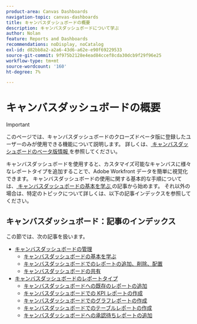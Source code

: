 ```yaml
---
product-area: Canvas Dashboards
navigation-topic: canvas-dashboards
title: キャンバスダッシュボードの概要
description: キャンバスダッシュボードについて学ぶ
author: Nolan
feature: Reports and Dashboards
recommendations: noDisplay, noCatalog
exl-id: d82bb8a2-a2a6-43d6-a62e-e90f69229533
source-git-commit: 9f975b2128e4ead84ccef8cda30dcb9f29f96e25
workflow-type: tm+mt
source-wordcount: '160'
ht-degree: 7%

---
```


# キャンバスダッシュボードの概要

>[!IMPORTANT]
>
>このページでは、キャンバスダッシュボードのクローズドベータ版に登録したユーザーのみが使用できる機能について説明します。 詳しくは、[ キャンバスダッシュボードのベータ版情報 ](/help/quicksilver/product-announcements/betas/canvas-dashboards-beta/canvas-dashboards-beta-information.md) を参照してください。

キャンバスダッシュボードを使用すると、カスタマイズ可能なキャンバスに様々なレポートタイプを追加することで、Adobe Workfront データを簡単に視覚化できます。 キャンバスダッシュボードの使用に関する基本的な手順については、[ キャンバスダッシュボードの基本を学ぶ ](/help/quicksilver/reports-and-dashboards/canvas-dashboards/manage-canvas-dashboards/get-started-canvas-dashboards.md) の記事から始めます。 それ以外の場合は、特定のトピックについて詳しくは、以下の記事インデックスを参照してください。

## キャンバスダッシュボード：記事のインデックス

この節では、次の記事を扱います。

* [キャンバスダッシュボードの管理](/help/quicksilver/reports-and-dashboards/canvas-dashboards/manage-canvas-dashboards/manage-canvas-dashboards.md)
   * [キャンバスダッシュボードの基本を学ぶ](/help/quicksilver/reports-and-dashboards/canvas-dashboards/manage-canvas-dashboards/get-started-canvas-dashboards.md)
   * [キャンバスダッシュボードでのレポートの追加、削除、配置](/help/quicksilver/reports-and-dashboards/canvas-dashboards/manage-canvas-dashboards/add-remove-arrange-reports.md)
   * [キャンバスダッシュボードの共有](/help/quicksilver/reports-and-dashboards/canvas-dashboards/manage-canvas-dashboards/share-canvas-dashboard.md)
* [ キャンバスダッシュボードのレポートタイプ ](/help/quicksilver/reports-and-dashboards/canvas-dashboards/report-types/report-types-overview.md)
   * [キャンバスダッシュボードへの既存のレポートの追加](/help/quicksilver/reports-and-dashboards/canvas-dashboards/report-types/add-existing-report.md)
   * [キャンバスダッシュボードでの KPI レポートの作成](/help/quicksilver/reports-and-dashboards/canvas-dashboards/report-types/build-kpi-report.md)
   * [キャンバスダッシュボードでのグラフレポートの作成](/help/quicksilver/reports-and-dashboards/canvas-dashboards/report-types/build-chart-report.md)
   * [キャンバスダッシュボードでのテーブルレポートの作成](/help/quicksilver/reports-and-dashboards/canvas-dashboards/report-types/build-table-report.md)
   * [キャンバスダッシュボードへの承認待ちレポートの追加](/help/quicksilver/reports-and-dashboards/canvas-dashboards/report-types/add-pending-approvals-report.md)

